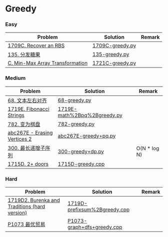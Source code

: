 # Greedy

### Easy

| Problem | Solution | Remark |
| ------- | -------- | ------ |
| [1709C. Recover an RBS](https://codeforces.com/contest/1709/problem/C)  | [1709C-greedy.py](https://github.com/chuzhumin98/PythonForMillions/blob/main/Codeforces/1709/1709C-greedy.py) |        |
| [135. 分发糖果](https://leetcode.cn/problems/candy/) | [135-greedy.py](https://github.com/chuzhumin98/PythonForMillions/blob/main/LeetCode/135-greedy.py) |  |
| [C. Min-Max Array Transformation](https://codeforces.com/contest/1721/problem/C) | [1721C-greedy.py](https://github.com/chuzhumin98/PythonForMillions/blob/main/Codeforces/1721/1721C-greedy.py) |  |



### Medium

| Problem                                                      | Solution                                                     | Remark |
| ------------------------------------------------------------ | ------------------------------------------------------------ | ------ |
| [68. 文本左右对齐](https://leetcode.cn/problems/text-justification/)  | [68-greedy.py](https://github.com/chuzhumin98/PythonForMillions/blob/main/LeetCode/68-greedy.py) |        |
| [1719E. Fibonacci Strings](https://codeforces.com/contest/1719/problem/E) | [1719E-math%2Bpq%2Bgreedy.py](https://github.com/chuzhumin98/PythonForMillions/blob/main/Codeforces/1719/1719E-math%2Bpq%2Bgreedy.py) | |
| [782. 变为棋盘](https://leetcode.cn/problems/transform-to-chessboard/) | [782-greedy.py](https://github.com/chuzhumin98/PythonForMillions/blob/main/LeetCode/782-greedy.py) |  |
| [abc267E - Erasing Vertices 2](https://atcoder.jp/contests/abc267/tasks/abc267_e) | [abc267E-greedy+pq.py](https://github.com/chuzhumin98/PythonForMillions/blob/main/AtCoder/abc267/abc267E-greedy%2Bpq.py) |  |
| [300. 最长递增子序列](https://leetcode.cn/problems/longest-increasing-subsequence/) | [300-greedy+dp.py](https://github.com/chuzhumin98/PythonForMillions/blob/main/LeetCode/300-greedy%2Bdp.py) | O(N * log N) |
| [1715D. 2+ doors](https://codeforces.com/contest/1715/problem/D) | [1715D-greedy.cpp](https://github.com/chuzhumin98/PythonForMillions/blob/main/Codeforces/1715/1715D-greedy.cpp) |  |



### Hard

| Problem | Solution | Remark |
| ------- | -------- | ------ |
| [1719D2. Burenka and Traditions (hard version)](https://codeforces.com/contest/1719/problem/D2)  | [1719D-prefixsum%2Bgreedy.cpp](https://github.com/chuzhumin98/PythonForMillions/blob/main/Codeforces/1719/1719D-prefixsum%2Bgreedy.cpp)  |        |
| [P1073 最优贸易](https://www.luogu.com.cn/problem/P1073) | [P1073-graph+dfs+greedy.cpp](https://github.com/chuzhumin98/PythonForMillions/blob/main/luogu/P1073-graph%2Bdfs%2Bgreedy.cpp) | |